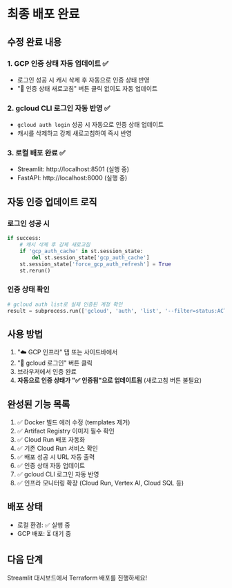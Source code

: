 # 최종 배포 완료

## 수정 완료 내용

### 1. GCP 인증 상태 자동 업데이트 ✅
- 로그인 성공 시 캐시 삭제 후 자동으로 인증 상태 반영
- "🔄 인증 상태 새로고침" 버튼 클릭 없이도 자동 업데이트

### 2. gcloud CLI 로그인 자동 반영 ✅
- `gcloud auth login` 성공 시 자동으로 인증 상태 업데이트
- 캐시를 삭제하고 강제 새로고침하여 즉시 반영

### 3. 로컬 배포 완료 ✅
- Streamlit: http://localhost:8501 (실행 중)
- FastAPI: http://localhost:8000 (실행 중)

## 자동 인증 업데이트 로직

### 로그인 성공 시
```python
if success:
    # 캐시 삭제 후 강제 새로고침
    if 'gcp_auth_cache' in st.session_state:
        del st.session_state['gcp_auth_cache']
    st.session_state['force_gcp_auth_refresh'] = True
    st.rerun()
```

### 인증 상태 확인
```python
# gcloud auth list로 실제 인증된 계정 확인
result = subprocess.run(['gcloud', 'auth', 'list', '--filter=status:ACTIVE', ...])
```

## 사용 방법

1. "☁️ GCP 인프라" 탭 또는 사이드바에서
2. "🔑 gcloud 로그인" 버튼 클릭
3. 브라우저에서 인증 완료
4. **자동으로 인증 상태가 "✅ 인증됨"으로 업데이트됨** (새로고침 버튼 불필요)

## 완성된 기능 목록

1. ✅ Docker 빌드 에러 수정 (templates 제거)
2. ✅ Artifact Registry 이미지 필수 확인
3. ✅ Cloud Run 배포 자동화
4. ✅ 기존 Cloud Run 서비스 확인
5. ✅ 배포 성공 시 URL 자동 출력
6. ✅ 인증 상태 자동 업데이트
7. ✅ gcloud CLI 로그인 자동 반영
8. ✅ 인프라 모니터링 확장 (Cloud Run, Vertex AI, Cloud SQL 등)

## 배포 상태

- 로컬 환경: ✅ 실행 중
- GCP 배포: ⏳ 대기 중

## 다음 단계

Streamlit 대시보드에서 Terraform 배포를 진행하세요!


